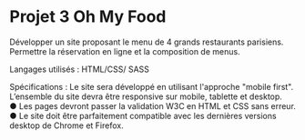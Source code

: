 # Projet 3 Oh My Food

Développer un site proposant le menu de 4 grands restaurants parisiens.
Permettre la réservation en ligne et la composition de menus.

Langages utilisés :
HTML/CSS/ SASS

Spécifications :
Le site sera développé en utilisant l'approche "mobile first".  
L’ensemble du site devra être responsive sur mobile, tablette et desktop.  
● Les pages devront passer la validation W3C en HTML et CSS sans erreur.  
● Le site doit être parfaitement compatible avec les dernières versions desktop de Chrome et Firefox.

